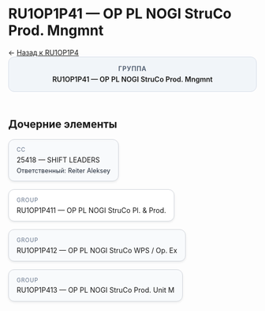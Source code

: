 # RU1OP1P41 — OP PL NOGI StruCo Prod. Mngmnt
<p class="cc-breadcrumb">← <a href='../../level_04/RU1OP1P4/'>Назад к RU1OP1P4</a></p>
<style>
.cc-container { display: flex; flex-direction: column; gap: 1.5rem; }
.cc-breadcrumb { margin: 0; }
.cc-parent { padding: 1rem 1.25rem; border-radius: 12px; background: #f1f5f9; border: 1px solid #d8dee9; text-align: center; font-weight: 600; }
.cc-parent .cc-tag { font-size: 0.8rem; text-transform: uppercase; color: #475569; letter-spacing: 0.06em; }
.cc-children { display: flex; flex-wrap: wrap; gap: 1rem; }
.cc-tile { display: block; min-width: 180px; padding: 0.85rem 1rem; border-radius: 12px; border: 1px solid #d1d5db; background: #ffffff; box-shadow: 0 2px 4px rgba(15, 23, 42, 0.08); transition: transform 0.1s ease, box-shadow 0.1s ease; color: inherit; text-decoration: none; }
.cc-tile:hover { transform: translateY(-2px); box-shadow: 0 6px 12px rgba(15, 23, 42, 0.15); }
.cc-tile-leaf { background: #f8fafc; }
.cc-tag { font-size: 0.7rem; color: #64748b; text-transform: uppercase; letter-spacing: 0.08em; margin-bottom: 0.3rem; }
.cc-person { margin-top: 0.35rem; font-size: 0.8rem; color: #1f2937; }
</style>
<div class='cc-container'>
  <div class='cc-parent'>
    <div class='cc-tag'>Группа</div>
    <div>RU1OP1P41 — OP PL NOGI StruCo Prod. Mngmnt</div>
  </div>
  <div>
    <h2>Дочерние элементы</h2>
<div class='cc-children'><div class='cc-tile cc-tile-leaf'><div class='cc-tag'>CC</div><div>25418 — SHIFT LEADERS</div><div class="cc-person">Ответственный: Reiter Aleksey</div></div><a class='cc-tile' href='../../level_06/RU1OP1P411/'><div class='cc-tag'>GROUP</div><div>RU1OP1P411 — OP PL NOGI StruCo Pl. &amp; Prod.</div></a><div class='cc-tile cc-tile-leaf'><div class='cc-tag'>GROUP</div><div>RU1OP1P412 — OP PL NOGI StruCo WPS / Op. Ex</div></div><div class='cc-tile cc-tile-leaf'><div class='cc-tag'>GROUP</div><div>RU1OP1P413 — OP PL NOGI StruCo Prod. Unit M</div></div></div>
  </div>
</div>
